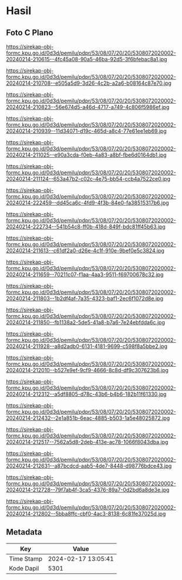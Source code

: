 # Hasil

## Foto C Plano

https://sirekap-obj-formc.kpu.go.id/0d3d/pemilu/pdpr/53/08/07/20/20/5308072020002-20240214-210615--4fc45a08-90a5-46ba-92d5-3f6bfebac8a1.jpg

https://sirekap-obj-formc.kpu.go.id/0d3d/pemilu/pdpr/53/08/07/20/20/5308072020002-20240214-210708--e505a5d9-3d26-4c2b-a2a6-b08164c87e70.jpg

https://sirekap-obj-formc.kpu.go.id/0d3d/pemilu/pdpr/53/08/07/20/20/5308072020002-20240214-210823--56e674d5-a46d-4717-a749-4c806f5986ef.jpg

https://sirekap-obj-formc.kpu.go.id/0d3d/pemilu/pdpr/53/08/07/20/20/5308072020002-20240214-210939--11d34071-d19c-465d-a8c4-77e61ee1eb69.jpg

https://sirekap-obj-formc.kpu.go.id/0d3d/pemilu/pdpr/53/08/07/20/20/5308072020002-20240214-211025--e90a3cda-f0eb-4a83-a8bf-fbe6d0164db1.jpg

https://sirekap-obj-formc.kpu.go.id/0d3d/pemilu/pdpr/53/08/07/20/20/5308072020002-20240214-211124--653a47b2-c02c-4e75-bb54-ccb4a7522ce0.jpg

https://sirekap-obj-formc.kpu.go.id/0d3d/pemilu/pdpr/53/08/07/20/20/5308072020002-20240214-222459--dd45ca6c-4fd9-4f3b-84e0-fa38515317b6.jpg

https://sirekap-obj-formc.kpu.go.id/0d3d/pemilu/pdpr/53/08/07/20/20/5308072020002-20240214-222734--541b54c8-ff0b-418d-849f-bdc81ff45b63.jpg

https://sirekap-obj-formc.kpu.go.id/0d3d/pemilu/pdpr/53/08/07/20/20/5308072020002-20240214-211613--c61df2a0-d26e-4c1f-910e-9bef0e5c3824.jpg

https://sirekap-obj-formc.kpu.go.id/0d3d/pemilu/pdpr/53/08/07/20/20/5308072020002-20240214-211659--70211c07-f1aa-4aa3-9511-f69700678c32.jpg

https://sirekap-obj-formc.kpu.go.id/0d3d/pemilu/pdpr/53/08/07/20/20/5308072020002-20240214-211803--1b2df4af-7a35-4323-baf1-2ec6f1072d8e.jpg

https://sirekap-obj-formc.kpu.go.id/0d3d/pemilu/pdpr/53/08/07/20/20/5308072020002-20240214-211850--fb1138a2-5de5-41a8-b7a6-7e24ebfdda6c.jpg

https://sirekap-obj-formc.kpu.go.id/0d3d/pemilu/pdpr/53/08/07/20/20/5308072020002-20240214-211928--a8d2adb0-6131-4181-9699-c598f8a5bbe2.jpg

https://sirekap-obj-formc.kpu.go.id/0d3d/pemilu/pdpr/53/08/07/20/20/5308072020002-20240214-212010--b527e9ef-9cf9-4666-8c8d-df9c307623b6.jpg

https://sirekap-obj-formc.kpu.go.id/0d3d/pemilu/pdpr/53/08/07/20/20/5308072020002-20240214-212312--a5df8805-d78c-43b6-b4b6-182b11f61330.jpg

https://sirekap-obj-formc.kpu.go.id/0d3d/pemilu/pdpr/53/08/07/20/20/5308072020002-20240214-212432--2e1a851b-6eac-4885-b503-1a5e48025872.jpg

https://sirekap-obj-formc.kpu.go.id/0d3d/pemilu/pdpr/53/08/07/20/20/5308072020002-20240214-212517--7562a5d8-2deb-413e-ac78-1066f8043dba.jpg

https://sirekap-obj-formc.kpu.go.id/0d3d/pemilu/pdpr/53/08/07/20/20/5308072020002-20240214-212631--a87bcdcd-aab5-4de7-8448-d98776bdce43.jpg

https://sirekap-obj-formc.kpu.go.id/0d3d/pemilu/pdpr/53/08/07/20/20/5308072020002-20240214-212728--79f7ab4f-3ca5-4376-89a7-0d2bd6a8de3e.jpg

https://sirekap-obj-formc.kpu.go.id/0d3d/pemilu/pdpr/53/08/07/20/20/5308072020002-20240214-212802--5bba8ffc-cbf0-4ac3-8138-6c81fe37025d.jpg


## Metadata

| Key        | Value               |
| ---------- | ------------------- |
| Time Stamp | 2024-02-17 13:05:41 |
| Kode Dapil | 5301                |



